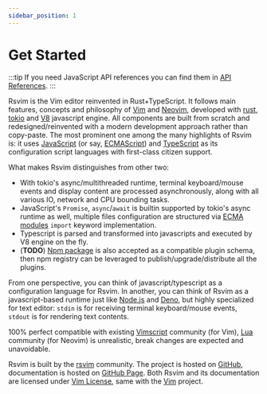 ```yaml
---
sidebar_position: 1
---
```


# Get Started

:::tip
If you need JavaScript API references you can find them in [API References](/docs/api/introduction).
:::

Rsvim is the Vim editor reinvented in Rust+TypeScript. It follows main features, concepts and philosophy of [Vim](https://www.vim.org/) and [Neovim](https://neovim.io/), developed with [rust](https://www.rust-lang.org/), [tokio](https://tokio.rs/) and [V8](https://v8.dev/) javascript engine. All components are built from scratch and redesigned/reinvented with a modern development approach rather than copy-paste. The most prominent one among the many highlights of Rsvim is: it uses [JavaScript](https://developer.mozilla.org/en-US/docs/Web/JavaScript) (or say, [ECMAScript](https://developer.mozilla.org/en-US/docs/Glossary/ECMAScript)) and [TypeScript](https://www.typescriptlang.org/) as its configuration script languages with first-class citizen support.

What makes Rsvim distinguishes from other two:

- With tokio's async/multithreaded runtime, terminal keyboard/mouse events and display content are processed asynchronously, along with all various IO, network and CPU bounding tasks.
- JavaScript's `Promise`, `async`/`await` is builtin supported by tokio's async runtime as well, multiple files configuration are structured via [ECMA modules](https://tc39.es/ecma262/multipage/ecmascript-language-scripts-and-modules.html) `import` keyword implementation.
- Typescript is parsed and transformed into javascripts and executed by V8 engine on the fly.
- (**TODO**) [Npm package](https://www.npmjs.com/) is also accepted as a compatible plugin schema, then npm registry can be leveraged to publish/upgrade/distribute all the plugins.

From one perspective, you can think of javascript/typescript as a configuration language for Rsvim. In another, you can think of Rsvim as a javascript-based runtime just like [Node.js](https://nodejs.org/) and [Deno](https://deno.com/), but highly specialized for text editor: `stdin` is for receiving terminal keyboard/mouse events, `stdout` is for rendering text contents.

100% perfect compatible with existing [Vimscript](https://en.wikipedia.org/wiki/Vimscript) community (for Vim), [Lua](https://neovim.io/doc/user/lua.html) community (for Neovim) is unrealistic, break changes are expected and unavoidable.

Rsvim is built by the [rsvim](https://github.com/rsvim) community. The project is hosted on [GitHub](https://github.com/rsvim/rsvim), documentation is hosted on [GitHub Page](https://rsvim.github.io/). Both Rsvim and its documentation are licensed under [Vim License](https://github.com/rsvim/rsvim/blob/main/LICENSE.txt), same with the [Vim](https://github.com/vim/vim) project.
